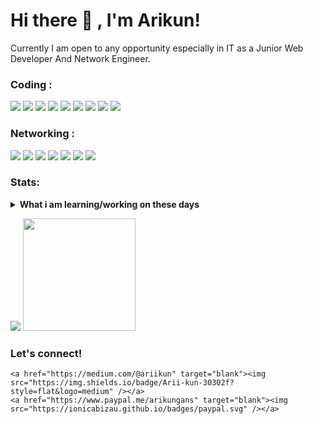 # Hi there 👋 , I'm Arikun!
Currently I am open to any opportunity especially in IT as a Junior Web Developer And Network Engineer. 

### Coding :
<p>
    <img src="https://img.shields.io/badge/OS-linux-blue?&logo=linux" />
    <img src="https://img.shields.io/badge/Code-php-blue?&logo=php" />
<img src="https://img.shields.io/badge/Code-html-blue?&logo=html5" />
<img src="https://img.shields.io/badge/Code-javascript-blue?&logo=javascript" />
<img src="https://img.shields.io/badge/Code-json-blue?&logo=json" />
<img src="https://img.shields.io/badge/Framework-bootstrap-blue?&logo=bootstrap" />
    <img src="https://img.shields.io/badge/Framework-laravel-blue?&logo=laravel" />
    <img src="https://img.shields.io/badge/Text%20Editor-Sublime%20text-blue?&logo=sublime%20text&logoColor=blue" />
    <img src="https://gpvc.arturio.dev/imyhacker" />
</p>

### Networking :
<p>
<img src="https://img.shields.io/badge/Platform-Cisco-blue?&logo=cisco" />
<img src="https://img.shields.io/badge/Platform-MikroTik-blue?&logo=icloud" />
<img src="https://img.shields.io/badge/Tool-Wireshark-blue?&logo=icloud" />
<img src="https://img.shields.io/badge/Tool-WinBox-blue?&logo=icloud" />
<img src="https://img.shields.io/badge/Tool-Bettercap-blue?&logo=icloud" />
<img src="https://img.shields.io/badge/Tool-Ettercap-blue?&logo=icloud" />
<img src="https://img.shields.io/badge/Tool-Airmon.ng-blue?&logo=icloud" />
</p>

### Stats:
<details>
 <summary><strong>What i am learning/working on these days</strong></summary>
    - 🔭 I’m currently working on Home </br>
    - 🔭 I'm writing content on my Blogs </br>
    - 🌱 I’m currently learning Laravel </br>
    - 🤔 I’m looking for help with My Team (INDOSEC) </br>
    - 💬 Ask me about anything.</br>
    - 😄 Pronouns: He/Him </br>
    - ⚡ Fun fact: Be Yourself and Never Surrender </br>
</details>
<p>
    <img src="https://github-readme-stats.vercel.app/api?username=imyhacker&hide=contribs,prs&show_icons=true&hide_border=true&title_color=000" />
    <img src="https://github-readme-stats.vercel.app/api/top-langs/?username=imyhacker&layout=compact" height=180 />
</p>

### Let's connect!
<p>
    
    <a href="https://medium.com/@ariikun" target="blank"><img src="https://img.shields.io/badge/Arii-kun-30302f?style=flat&logo=medium" /></a>
    <a href="https://www.paypal.me/arikungans" target="blank"><img src="https://ionicabizau.github.io/badges/paypal.svg" /></a>
</p>

<!--
**imyhacker/imyhacker** is a ✨ _special_ ✨ repository because its `README.md` (this file) appears on your GitHub profile.

Here are some ideas to get you started:

- 🔭 I’m currently working on ...
- 🌱 I’m currently learning ...
- 👯 I’m looking to collaborate on ...
- 🤔 I’m looking for help with ...
- 💬 Ask me about ...
- 📫 How to reach me: ...
- 😄 Pronouns: ...
- ⚡ Fun fact: ...
-->
